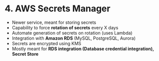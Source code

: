 # 4. AWS Secrets Manager

- Newer service, meant for storing secrets
- Capability to force **rotation of secrets** every X days
- Automate generation of secrets on rotation (uses Lambda)
- Integration with **Amazon RDS** (MySQL, PostgreSQL, Aurora)
- Secrets are encrypted using KMS
- Mostly meant for **RDS integration (Database credential integration), Secret Store**